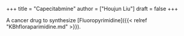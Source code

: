 +++
title = "Capecitabmine"
author = ["Houjun Liu"]
draft = false
+++

A cancer drug to synthesize [Fluoropyrimidine]({{< relref "KBhfloraparimidine.md" >}}).